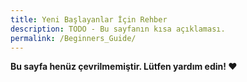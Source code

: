 ```yaml
---
title: Yeni Başlayanlar İçin Rehber
description: TODO - Bu sayfanın kısa açıklaması.
permalink: /Beginners_Guide/
---
```


**Bu sayfa henüz çevrilmemiştir. Lütfen yardım edin! ❤**
